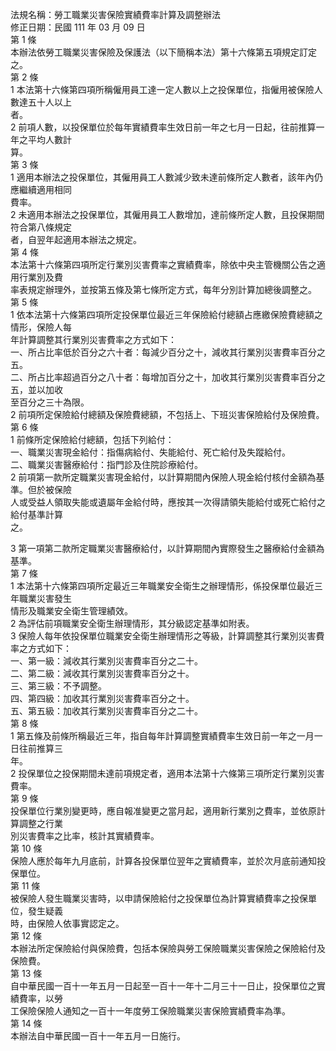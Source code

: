 法規名稱：勞工職業災害保險實績費率計算及調整辦法  
修正日期：民國 111 年 03 月 09 日  
第 1 條  
本辦法依勞工職業災害保險及保護法（以下簡稱本法）第十六條第五項規定訂定之。  
第 2 條  
1 本法第十六條第四項所稱僱用員工達一定人數以上之投保單位，指僱用被保險人數達五十人以上  
者。  
2 前項人數，以投保單位於每年實績費率生效日前一年之七月一日起，往前推算一年之平均人數計  
算。  
第 3 條  
1 適用本辦法之投保單位，其僱用員工人數減少致未達前條所定人數者，該年內仍應繼續適用相同  
費率。  
2 未適用本辦法之投保單位，其僱用員工人數增加，達前條所定人數，且投保期間符合第八條規定  
者，自翌年起適用本辦法之規定。  
第 4 條  
本法第十六條第四項所定行業別災害費率之實績費率，除依中央主管機關公告之適用行業別及費  
率表規定辦理外，並按第五條及第七條所定方式，每年分別計算加總後調整之。  
第 5 條  
1 依本法第十六條第四項所定投保單位最近三年保險給付總額占應繳保險費總額之情形，保險人每  
年計算調整其行業別災害費率之方式如下：  
一、所占比率低於百分之六十者：每減少百分之十，減收其行業別災害費率百分之五。  
二、所占比率超過百分之八十者：每增加百分之十，加收其行業別災害費率百分之五，並以加收  
至百分之三十為限。  
2 前項所定保險給付總額及保險費總額，不包括上、下班災害保險給付及保險費。  
第 6 條  
1 前條所定保險給付總額，包括下列給付：  
一、職業災害現金給付：指傷病給付、失能給付、死亡給付及失蹤給付。  
二、職業災害醫療給付：指門診及住院診療給付。  
2 前項第一款所定職業災害現金給付，以計算期間內保險人現金給付核付金額為基準。但於被保險  
人或受益人領取失能或遺屬年金給付時，應按其一次得請領失能給付或死亡給付之給付基準計算  
之。  


3 第一項第二款所定職業災害醫療給付，以計算期間內實際發生之醫療給付金額為基準。  
第 7 條  
1 本法第十六條第四項所定最近三年職業安全衛生之辦理情形，係投保單位最近三年職業災害發生  
情形及職業安全衛生管理績效。  
2 為評估前項職業安全衛生辦理情形，其分級認定基準如附表。  
3 保險人每年依投保單位職業安全衛生辦理情形之等級，計算調整其行業別災害費率之方式如下：  
一、第一級：減收其行業別災害費率百分之二十。  
二、第二級：減收其行業別災害費率百分之十。  
三、第三級：不予調整。  
四、第四級：加收其行業別災害費率百分之十。  
五、第五級：加收其行業別災害費率百分之二十。  
第 8 條  
1 第五條及前條所稱最近三年，指自每年計算調整實績費率生效日前一年之一月一日往前推算三  
年。  
2 投保單位之投保期間未達前項規定者，適用本法第十六條第三項所定行業別災害費率。  
第 9 條  
投保單位行業別變更時，應自報准變更之當月起，適用新行業別之費率，並依原計算調整之行業  
別災害費率之比率，核計其實績費率。  
第 10 條  
保險人應於每年九月底前，計算各投保單位翌年之實績費率，並於次月底前通知投保單位。  
第 11 條  
被保險人發生職業災害時，以申請保險給付之投保單位為計算實績費率之投保單位，發生疑義  
時，由保險人依事實認定之。  
第 12 條  
本辦法所定保險給付與保險費，包括本保險與勞工保險職業災害保險之保險給付及保險費。  
第 13 條  
自中華民國一百十一年五月一日起至一百十一年十二月三十一日止，投保單位之實績費率，以勞  
工保險保險人通知之一百十一年度勞工保險職業災害保險實績費率為準。  
第 14 條  
本辦法自中華民國一百十一年五月一日施行。  


